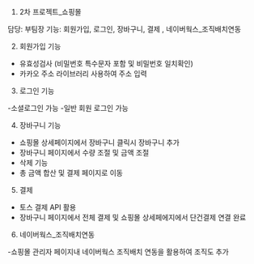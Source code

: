 1. 2차 프로젝트_쇼핑몰

담당: 부팀장
기능: 회원가입, 로그인, 장바구니, 결제 , 네이버웍스_조직배치연동

2. 회원가입 기능 

- 유효성검사 (비밀번호 특수문자 포함 및 비밀번호 일치확인)
- 카카오 주소 라이브러리 사용하여 주소 입력 

3. 로그인 기능 

-소셜로그인 가능
-일반 회원 로그인 가능

4. 장바구니 기능

- 쇼핑몰 상세페이지에서 장바구니 클릭시 장바구니 추가
- 장바구니 페이지에서 수량 조절 및 금액 조절
- 삭제 기능
- 총 금액 합산 및 결제 페이지로 이동

5. 결제

- 토스 결제 API 활용
- 장바구니 페이지에서 전체 결제 및 쇼핑몰 상세페에지에서 단건결제 연결 완료

6. 네이버웍스_조직배치연동
   
-쇼핑몰 관리자 페이지내 네이버웍스 조직배치 연동을 활용하여 조직도 추가

